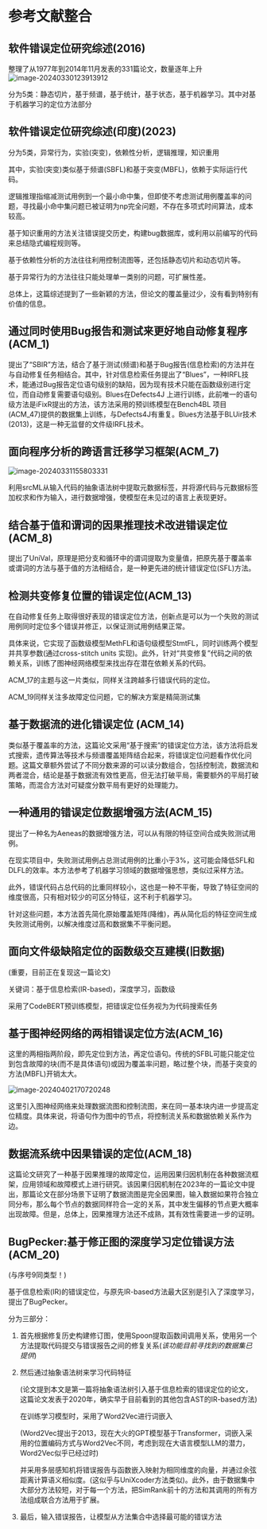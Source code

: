 # 参考文献整合

## 软件错误定位研究综述(2016)

整理了从1977年到2014年11月发表的331篇论文，数量逐年上升![image-20240330123913912](./README.assets/image-20240330123913912.png)

分为5类：静态切片，基于频谱，基于统计，基于状态，基于机器学习。其中对基于机器学习的定位方法部分

## 软件错误定位研究综述(印度)(2023)

分为5类，异常行为，实验(突变)，依赖性分析，逻辑推理，知识重用

其中，实验(突变)类似基于频谱(SBFL)和基于突变(MBFL)，依赖于实际运行代码。

逻辑推理指缩减测试用例到一个最小命中集，但即使不考虑测试用例覆盖率的问题，寻找最小命中集问题已被证明为np完全问题，不存在多项式时间算法，成本较高。

基于知识重用的方法关注错误提交历史，构建bug数据库，或利用以前编写的代码来总结隐式编程规则等。

基于依赖性分析的方法往往利用控制流图等，还包括静态切片和动态切片等。

基于异常行为的方法往往只能处理单一类别的问题，可扩展性差。

总体上，这篇综述提到了一些新颖的方法，但论文的覆盖量过少，没有看到特别有价值的信息。

## 通过同时使用Bug报告和测试来更好地自动修复程序(ACM_1)

提出了“SBIR”方法，结合了基于测试(频谱)和基于Bug报告(信息检索)的方法并在与自动修复任务相结合。其中，针对信息检索任务提出了“Blues”，一种IRFL技术，能通过Bug报告定位语句级别的缺陷，因为现有技术只能在函数级别进行定位，而自动修复需要语句级别。Blues在Defects4J  上进行训练，此前唯一的语句级方法是iFixR提出的方法，该方法采用的预训练模型在Bench4BL  项目(ACM_47)提供的数据集上训练，与Defects4J有重复。Blues方法基于BLUir技术(2013)，这是一种无监督的文件级IRFL技术。

## 面向程序分析的跨语言迁移学习框架(ACM_7)

![image-20240331155803331](./README.assets/image-20240331155803331.png)

利用srcML从输入代码的抽象语法树中提取元数据标签，并将源代码与元数据标签加权求和作为输入，进行数据增强，使模型在未见过的语言上表现更好。

## 结合基于值和谓词的因果推理技术改进错误定位(ACM_8)

提出了UniVal，原理是把分支和循环中的谓词提取为变量值，把原先基于覆盖率或谓词的方法与基于值的方法相结合，是一种更先进的统计错误定位(SFL)方法。

## 检测共变修复位置的错误定位(ACM_13)

在自动修复任务上取得很好表现的错误定位方法，创新点是可以为一个失败的测试用例同时定位多个错误并修正，以保证测试用例结果正常。

具体来说，它实现了函数级模型MethFL和语句级模型StmtFL，同时训练两个模型并共享参数(通过cross-stitch units  实现)。此外，针对“共变修复”代码之间的依赖关系，训练了图神经网络模型来找出存在潜在依赖关系的代码。

ACM_17的主题与这一片类似，同样关注跨越多行错误代码的定位。

ACM_19同样关注多故障定位问题，它的解决方案是精简测试集

## 基于数据流的进化错误定位 (ACM_14) 

类似基于覆盖率的方法，这篇论文采用“基于搜索”的错误定位方法，该方法将启发式搜索，遗传算法等技术与频谱覆盖矩阵结合起来，将错误定位问题看作优化问题。这篇文章额外尝试了不同分数来源的可以读分数组合，包括控制流，数据流和两者混合，结论是基于数据流有效性更高，但无法打破平局，需要额外的平局打破策略，而混合方法对可疑度分数平局有更好的处理能力。

## 一种通用的错误定位数据增强方法(ACM_15)

提出了一种名为Aeneas的数据增强方法，可以从有限的特征空间合成失败测试用例。

在现实项目中，失败测试用例占总测试用例的比重小于3%，这可能会降低SFL和DLFL的效率。本方法参考了机器学习领域的数据增强思想，类似过采样方法。

此外，错误代码占总代码的比重同样较小，这也是一种不平衡，导致了特征空间的维度很高，只有相对较少的可区分特征，这不利于机器学习。

针对这些问题，本方法首先简化原始覆盖矩阵(降维)，再从简化后的特征空间生成失败测试用例，以解决维度过高和数据集不平衡问题。

##  面向文件级缺陷定位的函数级交互建模(旧数据)

(重要，目前正在复现这一篇论文)

关键词：基于信息检索(IR-based)，深度学习，函数级

采用了CodeBERT预训练模型，把错误定位任务视为为代码搜索任务

## 基于图神经网络的两相错误定位方法(ACM_16) 

这里的两相指两阶段，即先定位到方法，再定位语句。传统的SFBL可能只能定位到包含故障的块(而不是具体语句)或因为覆盖率问题，略过整个块，而基于突变的方法(MBFL)开销太大。

![image-20240402170720248](./README.assets/image-20240402170720248.png)

这里引入图神经网络来处理数据流图和控制流图，来在同一基本块内进一步提高定位精度。具体来说，将语句作为图中的节点，将控制流关系和数据依赖关系作为边。

## 数据流系统中因果错误的定位(ACM_18)

这篇论文研究了一种基于因果推理的故障定位，运用因果归因机制在各种数据流框架，应用领域和故障模式上进行研究。该因果归因机制在2023年的一篇论文中提出，那篇论文在部分场景下证明了数据流图是完全因果图，输入数据如果符合独立同分布，那么每个节点的数据同样符合一定的关系，其中发生偏移的节点更大概率出现故障。但是，总体上，因果推理方法还不成熟，其有效性需要进一步的证明。

## BugPecker:基于修正图的深度学习定位错误方法(ACM_20)

(与序号9同类型！)

基于信息检索(IR)的错误定位，与原先IR-based方法最大区别是引入了深度学习，提出了BugPecker。

分为三部分：

1. 首先根据修复历史构建修订图，使用Spoon提取函数间调用关系，使用另一个方法提取代码提交与错误报告之间的修复关系(*该功能目前寻找到的数据集已提供*)

2. 然后通过抽象语法树来学习代码特征

   (论文提到本文是第一篇将抽象语法树引入基于信息检索的错误定位的论文，这篇论文发表于2020年，确实早于目前看到的其他包含AST的IR-based方法)

   在训练学习模型时，采用了Word2Vec进行词嵌入

   (Word2Vec提出于2013，现在大火的GPT模型基于Transformer，词嵌入采用的位置编码方式与Word2Vec不同，考虑到现在大语言模型LLM的潜力，Word2Vec似乎已经过时)

   并采用多层感知机将错误报告与函数嵌入映射为相同维度的向量，并通过余弦距离计算语义相似度。(这似乎与UniXcoder方法类似)。此外，由于数据集中大部分方法较短，对于每一个方法，把SimRank前十的方法和其调用的所有方法组成联合方法用于扩展。
   
3. 最后，输入错误报告，让模型从方法集合中选择最可能的错误方法

